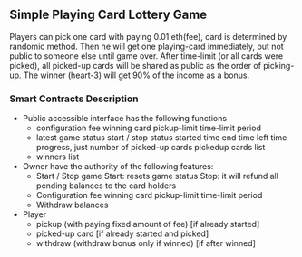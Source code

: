 ## Simple Playing Card Lottery Game

Players can pick one card with paying 0.01 eth(fee), card is determined by randomic method.
Then he will get one playing-card immediately, but not public to someone else until game over.
After time-limit (or all cards were picked), all picked-up cards will be shared as public as the order of picking-up.
The winner (heart-3) will get 90% of the income as a bonus.

### Smart Contracts Description
* Public accessible interface has the following functions
    - configuration
        fee
        winning card
        pickup-limit
        time-limit period
    - latest game status
        start / stop status
        started time
        end time
        left time
        progress, just number of picked-up cards
        pickedup cards list
    - winners list
* Owner have the authority of the following features:
    - Start / Stop game
        Start: resets game status
        Stop: it will refund all pending balances to the card holders
    - Configuration
        fee
        winning card
        pickup-limit
        time-limit period
    - Withdraw balances
* Player
    - pickup (with paying fixed amount of fee) [if already started]
    - picked-up card [if already started and picked]
    - withdraw (withdraw bonus only if winned) [if after winned]
